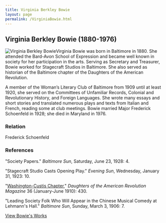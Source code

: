 ```yaml
---
title: Virginia Berkley Bowie
layout: page
permalink: /VirginiaBowie.html
---
```

## Virginia Berkley Bowie (1880-1976)
<div style="float: left"><img src="https://elizajames.github.io/WLCB_draft/assets/img/VirginiaBowie.jpg" alt="Virginia Berkley Bowie"></div>

Virginia Bowie was born in Baltimore in 1880. She attended the Bard-Avon School of Expression and became well known in society for her participation in the arts. Serving as Secretary and Treasurer, Bowie worked for Stagecraft Studios in Baltimore. She also served as historian of the Baltimore chapter of the Daughters of the American Revolution.

A member of the Woman’s Literary Club of Baltimore from 1909 until at least 1920, she served on the Committees of Unfamiliar Records, Colonial and Revolutionary History, and Foreign Languages. She wrote many essays and short stories and translated numerous plays and texts from Italian and French, reading some at club meetings. Bowie married Major Frederick Schoenfeld in 1928; she died in Maryland in 1976.

### Relation 
Frederick Schoenfeld

### References
"Society Papers." *Baltimore Sun*, Saturday, June 23, 1928: 4.

"Stagecraft Studio Casts Opening Play." *Evening Sun*, Wednesday, January 31, 1923: 10.

"[Washington-Custis Chapter](https://books.google.com/books?id=F8sWAAAAYAAJ&q=bowie#v=snippet&q=bowie&f=false%20)," *Daughters of the American Revolution Magazine* 36 (January-June 1910): 430.

"Leading Society Folk Who Will Appear in the Chinese Musical Comedy at Lehmann's Hall." *Baltimore Sun*, Sunday, March 3, 1906: 7.

[View Bowie's Works](https://elizajames.github.io/WLCB_draft/browse.html#bowie)